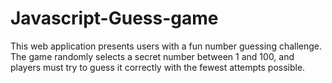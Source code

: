 # Javascript-Guess-game
This web application presents users with a fun number guessing challenge. The game randomly selects a secret number between 1 and 100, and players must try to guess it correctly with the fewest attempts possible.

